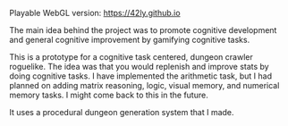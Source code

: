 Playable WebGL version: https://42ly.github.io

The main idea behind the project was to promote cognitive development and general cognitive improvement by gamifying cognitive tasks.

This is a prototype for a cognitive task centered, dungeon crawler roguelike. The idea was that you would replenish and improve stats by doing cognitive tasks. I have implemented the arithmetic task, but I had planned on adding matrix reasoning, logic, visual memory, and numerical memory tasks. I might come back to this in the future.

It uses a procedural dungeon generation system that I made.
